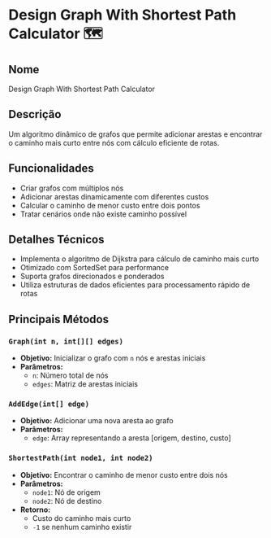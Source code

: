 # Design Graph With Shortest Path Calculator 🗺️

## Nome
Design Graph With Shortest Path Calculator

## Descrição
Um algoritmo dinâmico de grafos que permite adicionar arestas e encontrar o caminho mais curto entre nós com cálculo eficiente de rotas.

## Funcionalidades
- Criar grafos com múltiplos nós
- Adicionar arestas dinamicamente com diferentes custos
- Calcular o caminho de menor custo entre dois pontos
- Tratar cenários onde não existe caminho possível

## Detalhes Técnicos
- Implementa o algoritmo de Dijkstra para cálculo de caminho mais curto
- Otimizado com SortedSet para performance
- Suporta grafos direcionados e ponderados
- Utiliza estruturas de dados eficientes para processamento rápido de rotas

## Principais Métodos

### `Graph(int n, int[][] edges)`
- **Objetivo:** Inicializar o grafo com `n` nós e arestas iniciais
- **Parâmetros:**
    - `n`: Número total de nós
    - `edges`: Matriz de arestas iniciais

### `AddEdge(int[] edge)`
- **Objetivo:** Adicionar uma nova aresta ao grafo
- **Parâmetros:**
    - `edge`: Array representando a aresta [origem, destino, custo]

### `ShortestPath(int node1, int node2)`
- **Objetivo:** Encontrar o caminho de menor custo entre dois nós
- **Parâmetros:**
    - `node1`: Nó de origem
    - `node2`: Nó de destino
- **Retorno:**
    - Custo do caminho mais curto
    - `-1` se nenhum caminho existir